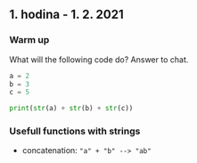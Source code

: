 ## 1. hodina - 1. 2. 2021

### Warm up
What will the following code do? Answer to chat.
``` python
a = 2
b = 3
c = 5

print(str(a) + str(b) + str(c))
```

### Usefull functions with strings
- concatenation: ``` "a" + "b" --> "ab" ```

